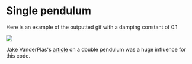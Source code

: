 

# Single pendulum

Here is an example of the outputted gif with a damping constant of 0.1 

![](single_pendulum.gif)

Jake VanderPlas's [article](https://jakevdp.github.io/blog/2012/08/18/matplotlib-animation-tutorial/) on a double pendulum was a huge influence for this code. 
